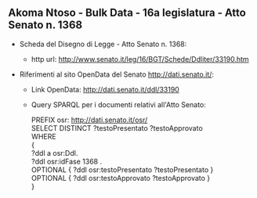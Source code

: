 ## Akoma Ntoso - Bulk Data - 16a legislatura - Atto Senato n. 1368 ##

* Scheda del Disegno di Legge - Atto Senato n. 1368:
	* http url: http://www.senato.it/leg/16/BGT/Schede/Ddliter/33190.htm

* Riferimenti al sito OpenData del Senato http://dati.senato.it/:
	* Link OpenData: http://dati.senato.it/ddl/33190
	* Query SPARQL per i documenti relativi all'Atto Senato:

        PREFIX osr: <http://dati.senato.it/osr/>  
		SELECT DISTINCT ?testoPresentato ?testoApprovato  
		WHERE  
		{  
		    ?ddl a osr:Ddl.  
		    ?ddl osr:idFase 1368 .  
		    OPTIONAL { ?ddl osr:testoPresentato ?testoPresentato }  
		    OPTIONAL { ?ddl osr:testoApprovato ?testoApprovato }  
		}
		